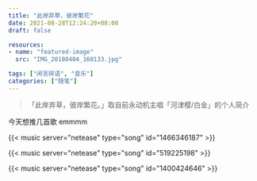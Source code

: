 ```yaml
---
title: "此岸弃草，彼岸繁花"
date: 2021-08-28T12:24:20+08:00
draft: false

resources:
- name: "featured-image"
  src: "IMG_20180404_160133.jpg"

tags: ["闲言碎语", "音乐"]
categories: ["随笔"]
---
```


>「此岸弃草，彼岸繁花。」取自前永动机主唱「河津樱/白金」的个人简介

今天想推几首歌 emmmm

<!-- 庭前鹤高歌 - 河津樱 -->
{{< music server="netease" type="song" id="1466346187" >}}

<!-- 明日见黄花 - 永动机 -->
{{< music server="netease" type="song" id="519225198" >}}

<!-- 1400424646 - She Her Her Hers -->
{{< music server="netease" type="song" id="1400424646" >}}



